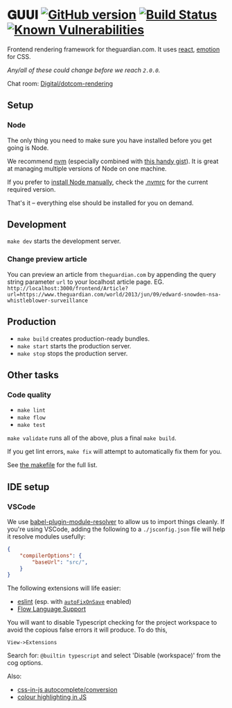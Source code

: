 # 𝐆𝐔𝐔𝐈 [![GitHub version](https://badge.fury.io/gh/guardian%2Fguui.svg)](https://badge.fury.io/gh/guardian%2Fguui) [![Build Status](https://travis-ci.org/guardian/guui.svg?branch=master)](https://travis-ci.org/guardian/guui) [![Known Vulnerabilities](https://snyk.io/test/github/guardian/guui/badge.svg?targetFile=package.json)](https://snyk.io/test/github/guardian/guui?targetFile=package.json)



Frontend rendering framework for theguardian.com. It uses [react](https://reactjs.org/), [emotion](https://emotion.sh) for CSS.

_Any/all of these could change before we reach `2.0.0`._

Chat room: [Digital/dotcom-rendering](https://chat.google.com/room/AAAA6yBswlI)

## Setup
### Node

The only thing you need to make sure you have installed before you get going is Node.

We recommend [nvm](https://github.com/creationix/nvm) (especially combined with [this handy gist](https://gist.github.com/sndrs/5940e9e8a3f506b287233ed65365befb)). It is great at managing multiple versions of Node on one machine.

If you prefer to [install Node manually](https://nodejs.org/en/),
check the [.nvmrc](https://github.com/guardian/guui/blob/master/.nvmrc) for the current required version.

That's it – everything else should be installed for you on demand.

## Development
`make dev` starts the development server.

### Change preview article
You can preview an article from `theguardian.com` by appending the query string parameter `url` to your localhost article page. EG. `http://localhost:3000/frontend/Article?url=https://www.theguardian.com/world/2013/jun/09/edward-snowden-nsa-whistleblower-surveillance`

## Production
 - `make build` creates production-ready bundles.
 - `make start` starts the production server.
 - `make stop` stops the production server.

## Other tasks

### Code quality
- `make lint`
- `make flow`
- `make test`

`make validate` runs all of the above, plus a final `make build`.

If you get lint errors, `make fix` will attempt to automatically fix them for you.

See [the makefile](https://github.com/guardian/guui/blob/master/makefile) for the full list.

## IDE setup

### VSCode
We use [babel-plugin-module-resolver](https://github.com/tleunen/babel-plugin-module-resolver) to allow us to import things cleanly. If you're using VSCode, adding the following to a `./jsconfig.json` file will help it resolve modules usefully:

```json
{
    "compilerOptions": {
        "baseUrl": "src/",
    }
}
```

The following extensions will life easier:

- [eslint](https://marketplace.visualstudio.com/items?itemName=dbaeumer.vscode-eslint) (esp. with [`autoFixOnSave`](https://marketplace.visualstudio.com/items?itemName=dbaeumer.vscode-eslint#user-content-settings-options) enabled)
- [Flow Language Support](https://marketplace.visualstudio.com/items?itemName=flowtype.flow-for-vscode)

You will want to disable Typescript checking for the project workspace to avoid the copious false errors it will produce. To do this,

    View->Extensions

Search for: `@builtin typescript` and select 'Disable (workspace)' from the cog options.

Also:

- [css-in-js autocomplete/conversion](https://marketplace.visualstudio.com/items?itemName=paulmolluzzo.convert-css-in-js)
- [colour highlighting in JS](https://marketplace.visualstudio.com/items?itemName=naumovs.color-highlight)
